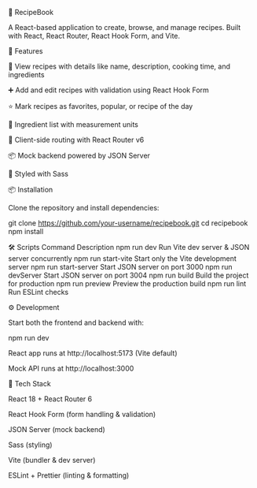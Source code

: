 🍲 RecipeBook

A React-based application to create, browse, and manage recipes.
Built with React, React Router, React Hook Form, and Vite.


🚀 Features

📖 View recipes with details like name, description, cooking time, and ingredients

➕ Add and edit recipes with validation using React Hook Form

⭐ Mark recipes as favorites, popular, or recipe of the day

🧂 Ingredient list with measurement units

🔄 Client-side routing with React Router v6

📦 Mock backend powered by JSON Server

🎨 Styled with Sass

📦 Installation

Clone the repository and install dependencies:

git clone https://github.com/your-username/recipebook.git
cd recipebook
npm install

🛠 Scripts
Command	Description
npm run dev	Run Vite dev server & JSON server concurrently
npm run start-vite	Start only the Vite development server
npm run start-server	Start JSON server on port 3000
npm run devServer	Start JSON server on port 3004
npm run build	Build the project for production
npm run preview	Preview the production build
npm run lint	Run ESLint checks


⚙️ Development

Start both the frontend and backend with:

npm run dev


React app runs at http://localhost:5173
 (Vite default)

Mock API runs at http://localhost:3000


🧰 Tech Stack

React 18 + React Router 6

React Hook Form (form handling & validation)

JSON Server (mock backend)

Sass (styling)

Vite (bundler & dev server)

ESLint + Prettier (linting & formatting)
